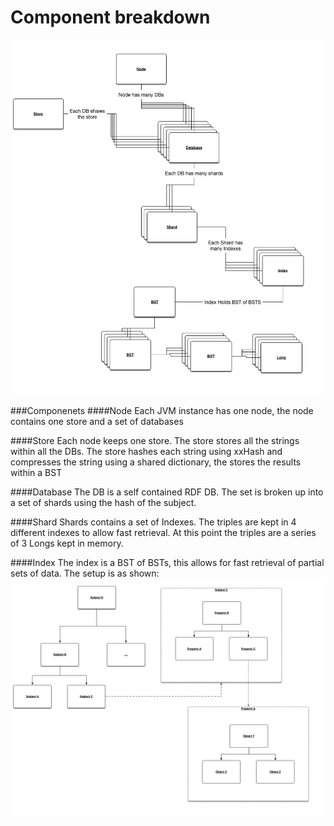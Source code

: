# Component breakdown
![Component Diagram](https://github.com/alisle/Penella/blob/master/docs/img/components.png)

###Componenets
####Node
Each JVM instance has one node, the node contains one store and a set of databases

####Store
Each node keeps one store. The store stores all the strings within all the DBs. The store hashes each string using xxHash and compresses the string using a shared dictionary,
the stores the results within a BST

####Database
The DB is a self contained RDF DB. The set is broken up into a set of shards using the hash of the subject.

####Shard
 Shards contains a set of Indexes. The triples are kept in 4 different indexes to allow fast retrieval. At this point the triples are a series of 3 Longs kept in memory.

####Index
The index is a BST of BSTs, this allows for fast retrieval of partial sets of data. The setup is as shown: ![BST Diagram](https://github.com/alisle/Penella/blob/master/docs/img/Index.png)
